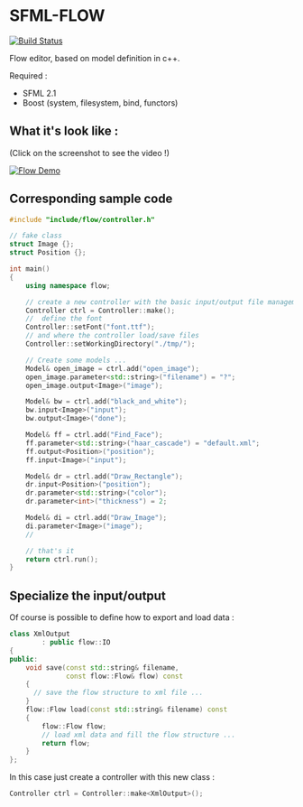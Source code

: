 SFML-FLOW
=========

[![Build Status](https://travis-ci.org/bechu/sfml-flow.png?branch=master)](https://travis-ci.org/bechu/sfml-flow)

Flow editor, based on model definition in c++.

Required :
 - SFML 2.1
 - Boost (system, filesystem, bind, functors)

## What it's look like :

(Click on the screenshot to see the video !)


[![Flow Demo](http://img.youtube.com/vi/-0VJ6-2Nrpw/0.jpg)](http://www.youtube.com/watch?v=-0VJ6-2Nrpw)

## Corresponding sample code

```c++
#include "include/flow/controller.h"

// fake class
struct Image {};
struct Position {};

int main()
{
    using namespace flow;

    // create a new controller with the basic input/output file management
    Controller ctrl = Controller::make();
    //  define the font
    Controller::setFont("font.ttf");
    // and where the controller load/save files
    Controller::setWorkingDirectory("./tmp/");

    // Create some models ...
    Model& open_image = ctrl.add("open_image");
    open_image.parameter<std::string>("filename") = "?";
    open_image.output<Image>("image");

    Model& bw = ctrl.add("black_and_white");
    bw.input<Image>("input");
    bw.output<Image>("done");

    Model& ff = ctrl.add("Find_Face");
    ff.parameter<std::string>("haar_cascade") = "default.xml";
    ff.output<Position>("position");
    ff.input<Image>("input");

    Model& dr = ctrl.add("Draw_Rectangle");
    dr.input<Position>("position");
    dr.parameter<std::string>("color");
    dr.parameter<int>("thickness") = 2;

    Model& di = ctrl.add("Draw_Image");
    di.parameter<Image>("image");
    //

    // that's it
    return ctrl.run();
}

```

## Specialize the input/output

Of course is possible to define how to export and load data :

```c++
class XmlOutput
        : public flow::IO
{
public:
    void save(const std::string& filename,
              const flow::Flow& flow) const
    {
      // save the flow structure to xml file ...
    }
    flow::Flow load(const std::string& filename) const
    {
        flow::Flow flow;
        // load xml data and fill the flow structure ...
        return flow;
    }
};
```

In this case just create a controller with this new class :

```c++
Controller ctrl = Controller::make<XmlOutput>();
```

